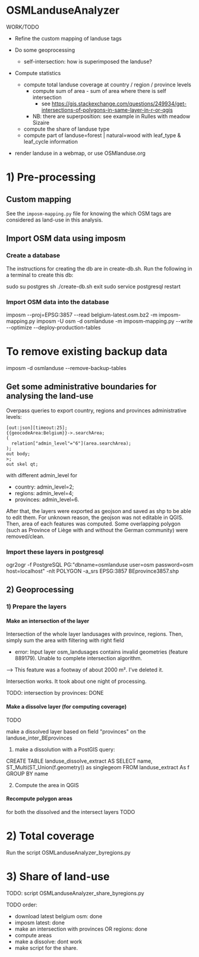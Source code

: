 # OSMLanduseAnalyzer


WORK/TODO

* Refine the custom mapping of landuse tags
* Do some geoprocessing
  * self-intersection: how is superimposed the landuse?

* Compute statistics
  * compute total landuse coverage at country / region / province levels
    * compute sum of area - sum of area where there is self intersection
      * see https://gis.stackexchange.com/questions/249934/get-intersections-of-polygons-in-same-layer-in-r-or-qgis
    * NB: there are superposition: see example in Rulles with meadow Sizaire
  * compute the share of landuse type
  * compute part of landuse=forest | natural=wood with leaf_type & leaf_cycle information
* render landuse in a webmap, or use OSMlanduse.org

# 1) Pre-processing
## Custom mapping

See the `imposm-mapping.py` file for knowing the which OSM tags are considered as land-use in this analysis.

## Import OSM data using imposm

### Create a database

The instructions for creating the db are in create-db.sh.
Run the following in a terminal to create this db:

sudo su postgres
sh ./create-db.sh
exit
sudo service postgresql restart

### Import OSM data into the database
imposm --proj=EPSG:3857 --read belgium-latest.osm.bz2 -m imposm-mapping.py
imposm -U osm -d osmlanduse -m imposm-mapping.py --write --optimize --deploy-production-tables

# To remove existing backup data
imposm -d osmlanduse --remove-backup-tables


## Get some administrative boundaries for analysing the land-use

Overpass queries to export country, regions and provinces administrative levels:
```
[out:json][timeout:25];
{{geocodeArea:Belgium}}->.searchArea;
(
  relation["admin_level"="6"](area.searchArea);
);
out body;
>;
out skel qt;
```
with different admin_level for
* country: admin_level=2;
* regions: admin_level=4;
* provinces: admin_level=6.

After that, the layers were exported as geojson and saved as shp to be able to edit them. For unknown reason, the geojson was not editable in QGIS. Then, area of each features was computed. Some overlapping polygon (such as Province of Liège with and without the German community) were removed/clean.

### Import these layers in postgresql
ogr2ogr -f PostgreSQL PG:"dbname=osmlanduse user=osm password=osm host=localhost" -nlt POLYGON -a_srs EPSG:3857 BEprovince3857.shp


## 2) Geoprocessing

### 1) Prepare the layers
#### Make an intersection of the layer
Intersection of the whole layer landusages with province, regions. Then, simply sum the area with filtering with right field
 * error: Input layer osm_landusages contains invalid geometries (feature 889179). Unable to complete intersection algorithm.

--> This feature was a footway of about 2000 m². I've deleted it.

Intersection works. It took about one night of processing.

TODO: intersection by provinces: DONE

#### Make a dissolve layer (for computing coverage)
TODO

make a dissolved layer based on field "provinces" on the landuse_inter_BEprovinces
1) make a dissolution with a PostGIS query:

CREATE TABLE landuse_dissolve_extract AS
  SELECT name,
  	   ST_Multi(ST_Union(f.geometry)) as singlegeom
  	 FROM landuse_extract As f
  GROUP BY name

2) Compute the area in QGIS

#### Recompute polygon areas
for both the dissolved and the intersect layers
TODO

# 2) Total coverage

Run the script OSMLanduseAnalyzer_byregions.py

# 3) Share of land-use

TODO: script OSMLanduseAnalyzer_share_byregions.py


TODO order:
* download latest belgium osm: done
* imposm latest: done
* make an intersection with provinces OR regions: done
* compute areas
* make a dissolve: dont work
* make script for the share.
